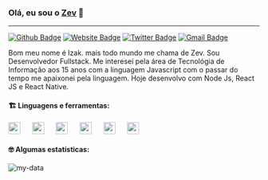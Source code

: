 ### Olá, eu sou o [Zev](https://github.com/zevdvlpr) 👋
---

[![Github Badge](https://img.shields.io/badge/-WebSite-f7c139?style=flat-square&labelColor=f7c139&logo=google-chrome&logoColor=white&link=https://zevdvlpr.ml)](https://zevdvlpr.ml)
[![Website Badge](https://img.shields.io/badge/-Github-000000?style=flat-square&labelColor=000000&logo=Github&logoColor=white&link=https://github.com/zevdvlpr)](https://github.com/zevdvlpr)
[![Twitter Badge](https://img.shields.io/badge/-Twitter-007ec6?style=flat-square&labelColor=007ec6&logo=twitter&logoColor=white&link=https://twitter.com/zevdvlpr)](https://twitter.com/zevdvlpr)
[![Gmail Badge](https://img.shields.io/badge/-Gmail-c14438?style=flat-square&logo=Gmail&logoColor=white&link=mailto:zevdvlpr@gmail.com)](mailto:zevdvlpr@gmail.com)

Bom meu nome é Izak. mais todo mundo me chama de Zev. Sou Desenvolvedor Fullstack. Me interesei pela área de Tecnológia de Informação aos 15 anos com a linguagem Javascript com o passar do tempo me apaixonei pela linguagem. Hoje desenvolvo com Node Js, React JS e React Native.

#### :building_construction: Linguagens e ferramentas:

<img height="24" src="https://cdn.iconscout.com/icon/free/png-512/typescript-1174965.png" />&nbsp;&nbsp;&nbsp;&nbsp;&nbsp;
<img height="24" src="https://upload.wikimedia.org/wikipedia/commons/thumb/9/99/Unofficial_JavaScript_logo_2.svg/480px-Unofficial_JavaScript_logo_2.svg.png" />&nbsp;&nbsp;&nbsp;&nbsp;&nbsp;
<img height="24" src="https://seeklogo.com/images/N/nodejs-logo-FBE122E377-seeklogo.com.png" />&nbsp;&nbsp;&nbsp;&nbsp;&nbsp;
<img height="24" src="https://cdn.worldvectorlogo.com/logos/react-2.svg" />&nbsp;&nbsp;&nbsp;&nbsp;&nbsp;
<img height="24" src="https://upload.wikimedia.org/wikipedia/commons/thumb/8/8e/Nextjs-logo.svg/800px-Nextjs-logo.svg.png" />&nbsp;&nbsp;&nbsp;&nbsp;&nbsp;
<img height="24" src="https://lh3.googleusercontent.com/Bn-9LhsZ1P0z-ob_4pwvTF3aucymAzk6uqG7QIPkM7oo_ADkF1TJu_zJdxJswpkfU3Y" />

#### :nerd_face: Algumas estatísticas:
![my-data](https://github-readme-stats.vercel.app/api?username=zevdvlpr&show_icons=true&title_color=0080ff&icon_color=0080ff&text_color=4F5159&bg_color=F3F3F3)
